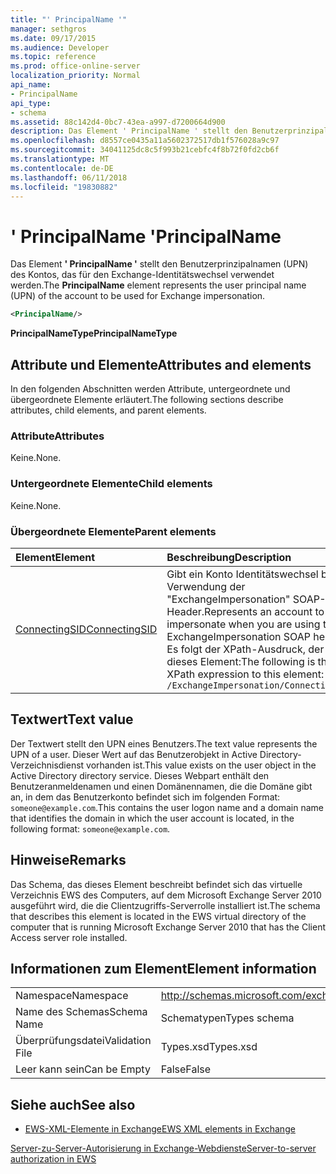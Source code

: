 ```yaml
---
title: "' PrincipalName '"
manager: sethgros
ms.date: 09/17/2015
ms.audience: Developer
ms.topic: reference
ms.prod: office-online-server
localization_priority: Normal
api_name:
- PrincipalName
api_type:
- schema
ms.assetid: 88c142d4-0bc7-43ea-a997-d7200664d900
description: Das Element ' PrincipalName ' stellt den Benutzerprinzipalnamen (UPN) des Kontos, das für den Exchange-Identitätswechsel verwendet werden.
ms.openlocfilehash: d8557ce0435a11a5602372517db1f576028a9c97
ms.sourcegitcommit: 34041125dc8c5f993b21cebfc4f8b72f0fd2cb6f
ms.translationtype: MT
ms.contentlocale: de-DE
ms.lasthandoff: 06/11/2018
ms.locfileid: "19830882"
---
```

# <a name="principalname"></a><span data-ttu-id="6da89-103">' PrincipalName '</span><span class="sxs-lookup"><span data-stu-id="6da89-103">PrincipalName</span></span>

<span data-ttu-id="6da89-104">Das Element **' PrincipalName '** stellt den Benutzerprinzipalnamen (UPN) des Kontos, das für den Exchange-Identitätswechsel verwendet werden.</span><span class="sxs-lookup"><span data-stu-id="6da89-104">The **PrincipalName** element represents the user principal name (UPN) of the account to be used for Exchange impersonation.</span></span> 
  
```xml
<PrincipalName/>
```

 <span data-ttu-id="6da89-105">**PrincipalNameType**</span><span class="sxs-lookup"><span data-stu-id="6da89-105">**PrincipalNameType**</span></span>
## <a name="attributes-and-elements"></a><span data-ttu-id="6da89-106">Attribute und Elemente</span><span class="sxs-lookup"><span data-stu-id="6da89-106">Attributes and elements</span></span>

<span data-ttu-id="6da89-107">In den folgenden Abschnitten werden Attribute, untergeordnete und übergeordnete Elemente erläutert.</span><span class="sxs-lookup"><span data-stu-id="6da89-107">The following sections describe attributes, child elements, and parent elements.</span></span>
  
### <a name="attributes"></a><span data-ttu-id="6da89-108">Attribute</span><span class="sxs-lookup"><span data-stu-id="6da89-108">Attributes</span></span>

<span data-ttu-id="6da89-109">Keine.</span><span class="sxs-lookup"><span data-stu-id="6da89-109">None.</span></span>
  
### <a name="child-elements"></a><span data-ttu-id="6da89-110">Untergeordnete Elemente</span><span class="sxs-lookup"><span data-stu-id="6da89-110">Child elements</span></span>

<span data-ttu-id="6da89-111">Keine.</span><span class="sxs-lookup"><span data-stu-id="6da89-111">None.</span></span>
  
### <a name="parent-elements"></a><span data-ttu-id="6da89-112">Übergeordnete Elemente</span><span class="sxs-lookup"><span data-stu-id="6da89-112">Parent elements</span></span>

|<span data-ttu-id="6da89-113">**Element**</span><span class="sxs-lookup"><span data-stu-id="6da89-113">**Element**</span></span>|<span data-ttu-id="6da89-114">**Beschreibung**</span><span class="sxs-lookup"><span data-stu-id="6da89-114">**Description**</span></span>|
|:-----|:-----|
|[<span data-ttu-id="6da89-115">ConnectingSID</span><span class="sxs-lookup"><span data-stu-id="6da89-115">ConnectingSID</span></span>](connectingsid.md) <br/> |<span data-ttu-id="6da89-116">Gibt ein Konto Identitätswechsel bei Verwendung der "ExchangeImpersonation" SOAP-Header.</span><span class="sxs-lookup"><span data-stu-id="6da89-116">Represents an account to impersonate when you are using the ExchangeImpersonation SOAP header.</span></span>  <br/> <span data-ttu-id="6da89-117">Es folgt der XPath-Ausdruck, der dieses Element:</span><span class="sxs-lookup"><span data-stu-id="6da89-117">The following is the XPath expression to this element:</span></span>  <br/>  `/ExchangeImpersonation/ConnectingSID` <br/> |
   
## <a name="text-value"></a><span data-ttu-id="6da89-118">Textwert</span><span class="sxs-lookup"><span data-stu-id="6da89-118">Text value</span></span>

<span data-ttu-id="6da89-119">Der Textwert stellt den UPN eines Benutzers.</span><span class="sxs-lookup"><span data-stu-id="6da89-119">The text value represents the UPN of a user.</span></span> <span data-ttu-id="6da89-120">Dieser Wert auf das Benutzerobjekt in Active Directory-Verzeichnisdienst vorhanden ist.</span><span class="sxs-lookup"><span data-stu-id="6da89-120">This value exists on the user object in the Active Directory directory service.</span></span> <span data-ttu-id="6da89-121">Dieses Webpart enthält den Benutzeranmeldenamen und einen Domänennamen, die die Domäne gibt an, in dem das Benutzerkonto befindet sich im folgenden Format: `someone@example.com`.</span><span class="sxs-lookup"><span data-stu-id="6da89-121">This contains the user logon name and a domain name that identifies the domain in which the user account is located, in the following format:  `someone@example.com`.</span></span>
  
## <a name="remarks"></a><span data-ttu-id="6da89-122">Hinweise</span><span class="sxs-lookup"><span data-stu-id="6da89-122">Remarks</span></span>

<span data-ttu-id="6da89-123">Das Schema, das dieses Element beschreibt befindet sich das virtuelle Verzeichnis EWS des Computers, auf dem Microsoft Exchange Server 2010 ausgeführt wird, die die Clientzugriffs-Serverrolle installiert ist.</span><span class="sxs-lookup"><span data-stu-id="6da89-123">The schema that describes this element is located in the EWS virtual directory of the computer that is running Microsoft Exchange Server 2010 that has the Client Access server role installed.</span></span>
  
## <a name="element-information"></a><span data-ttu-id="6da89-124">Informationen zum Element</span><span class="sxs-lookup"><span data-stu-id="6da89-124">Element information</span></span>

|||
|:-----|:-----|
|<span data-ttu-id="6da89-125">Namespace</span><span class="sxs-lookup"><span data-stu-id="6da89-125">Namespace</span></span>  <br/> |http://schemas.microsoft.com/exchange/services/2006/types  <br/> |
|<span data-ttu-id="6da89-126">Name des Schemas</span><span class="sxs-lookup"><span data-stu-id="6da89-126">Schema Name</span></span>  <br/> |<span data-ttu-id="6da89-127">Schematypen</span><span class="sxs-lookup"><span data-stu-id="6da89-127">Types schema</span></span>  <br/> |
|<span data-ttu-id="6da89-128">Überprüfungsdatei</span><span class="sxs-lookup"><span data-stu-id="6da89-128">Validation File</span></span>  <br/> |<span data-ttu-id="6da89-129">Types.xsd</span><span class="sxs-lookup"><span data-stu-id="6da89-129">Types.xsd</span></span>  <br/> |
|<span data-ttu-id="6da89-130">Leer kann sein</span><span class="sxs-lookup"><span data-stu-id="6da89-130">Can be Empty</span></span>  <br/> |<span data-ttu-id="6da89-131">False</span><span class="sxs-lookup"><span data-stu-id="6da89-131">False</span></span>  <br/> |
   
## <a name="see-also"></a><span data-ttu-id="6da89-132">Siehe auch</span><span class="sxs-lookup"><span data-stu-id="6da89-132">See also</span></span>



- [<span data-ttu-id="6da89-133">EWS-XML-Elemente in Exchange</span><span class="sxs-lookup"><span data-stu-id="6da89-133">EWS XML elements in Exchange</span></span>](ews-xml-elements-in-exchange.md)


[<span data-ttu-id="6da89-134">Server-zu-Server-Autorisierung in Exchange-Webdienste</span><span class="sxs-lookup"><span data-stu-id="6da89-134">Server-to-server authorization in EWS</span></span>](http://msdn.microsoft.com/library/f1610a20-672d-448b-8c00-5b0fbcaf31cb%28Office.15%29.aspx)

